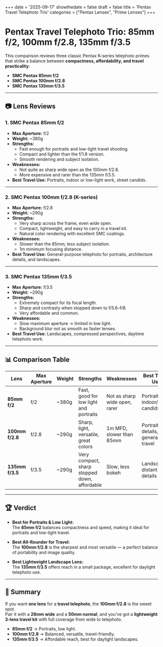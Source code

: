 +++
date = '2025-09-17'
showthedate = false
draft = false
title = 'Pentax Travel Telephoto Trio'
categories = ["Pentax Lenses", "Prime Lenses"]
+++


# Pentax Travel Telephoto Trio: 85mm f/2, 100mm f/2.8, 135mm f/3.5

This comparison reviews three classic Pentax K-series telephoto primes that strike a balance between **compactness, affordability, and travel practicality**:  

- **SMC Pentax 85mm f/2**  
- **SMC Pentax 100mm f/2.8**  
- **SMC Pentax 135mm f/3.5**  

---

## 📷 Lens Reviews

### 1. SMC Pentax 85mm f/2
- **Max Aperture:** f/2  
- **Weight:** ~380g  
- **Strengths:**  
  - Fast enough for portraits and low-light travel shooting.  
  - Compact and lighter than the f/1.8 version.  
  - Smooth rendering and subject isolation.  
- **Weaknesses:**  
  - Not quite as sharp wide open as the 100mm f/2.8.  
  - More expensive and rarer than the 135mm f/3.5.  
- **Best Travel Use:** Portraits, indoor or low-light work, street candids.  

---

### 2. SMC Pentax 100mm f/2.8 (K-series)
- **Max Aperture:** f/2.8  
- **Weight:** ~290g  
- **Strengths:**  
  - Very sharp across the frame, even wide open.  
  - Compact, lightweight, and easy to carry in a travel kit.  
  - Natural color rendering with excellent SMC coatings.  
- **Weaknesses:**  
  - Slower than the 85mm; less subject isolation.  
  - 1m minimum focusing distance.  
- **Best Travel Use:** General-purpose telephoto for portraits, architecture details, and landscapes.  

---

### 3. SMC Pentax 135mm f/3.5
- **Max Aperture:** f/3.5  
- **Weight:** ~290g  
- **Strengths:**  
  - Extremely compact for its focal length.  
  - Sharp and contrasty when stopped down to f/5.6–f/8.  
  - Very affordable and common.  
- **Weaknesses:**  
  - Slow maximum aperture → limited in low light.  
  - Background blur not as smooth as faster lenses.  
- **Best Travel Use:** Landscapes, compressed perspectives, daytime telephoto work.  

---

## 📊 Comparison Table

| Lens | Max Aperture | Weight | Strengths | Weaknesses | Best Travel Use |
|------|--------------|--------|-----------|------------|-----------------|
| **85mm f/2** | f/2 | ~380g | Fast, good for low light and portraits | Not as sharp wide open, rarer | Portraits, indoor/street candids |
| **100mm f/2.8** | f/2.8 | ~290g | Sharp, light, versatile, great colors | 1m MFD, slower than 85mm | Portraits, details, general travel |
| **135mm f/3.5** | f/3.5 | ~290g | Very compact, sharp stopped down, affordable | Slow, less bokeh | Landscapes, distant details |

---

## 🏆 Verdict

- **Best for Portraits & Low Light:**  
  The **85mm f/2** balances compactness and speed, making it ideal for portraits and low-light travel.  

- **Best All-Rounder for Travel:**  
  The **100mm f/2.8** is the sharpest and most versatile — a perfect balance of portability and image quality.  

- **Best Lightweight Landscape Lens:**  
  The **135mm f/3.5** offers reach in a small package, excellent for daylight telephoto use.  

---

## 📌 Summary

If you want **one lens** for a **travel telephoto**, the **100mm f/2.8** is the sweet spot.  
Pair it with a **28mm wide** and a **50mm normal**, and you’ve got a **lightweight 3-lens travel kit** with full coverage from wide to telephoto.  

- **85mm f/2** → Portraits, low light.  
- **100mm f/2.8** → Balanced, versatile, travel-friendly.  
- **135mm f/3.5** → Affordable reach, best for daylight landscapes.  
